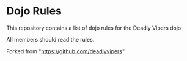Dojo Rules
==========

This repository contains a list of dojo rules for the Deadly Vipers dojo

All members should read the rules.

Forked from "https://github.com/deadlyvipers"